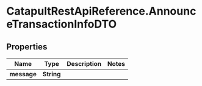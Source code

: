 # CatapultRestApiReference.AnnounceTransactionInfoDTO

## Properties
Name | Type | Description | Notes
------------ | ------------- | ------------- | -------------
**message** | **String** |  | 


